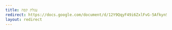 ```yaml
---
title: עגלת קפה
redirect: https://docs.google.com/document/d/12Y9QqyF49i6ZxlFvG-5AfkynSYEuAxS0Su7_REteUyg/edit?usp=sharing
layout: redirect
---
```


